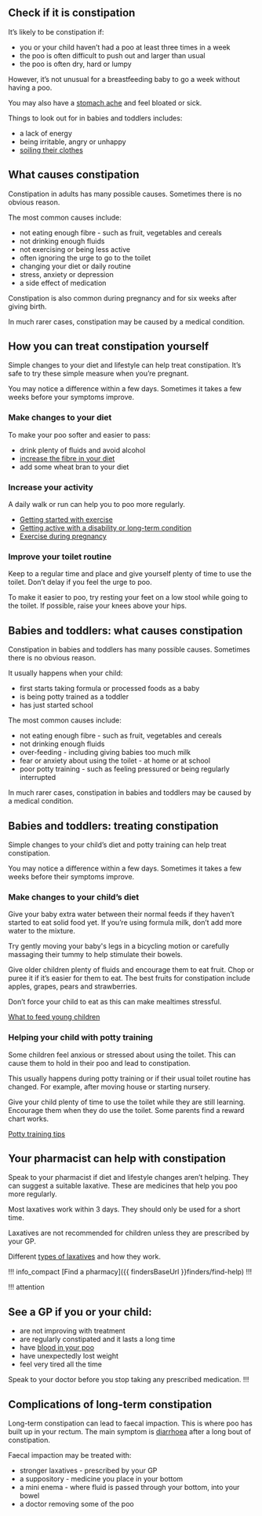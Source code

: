 ## Check if it is constipation

It’s likely to be constipation if:

- you or your child haven’t had a poo at least three times in a week
- the poo is often difficult to push out and larger than usual
- the poo is often dry, hard or lumpy

However, it’s not unusual for a breastfeeding baby to go a week without having a poo.

You may also have a [stomach ache](/symptoms/stomach-ache)
and feel bloated or sick.

Things to look out for in babies and toddlers includes:

- a lack of energy
- being irritable, angry or unhappy
- [soiling their clothes](http://www.nhs.uk/Conditions/encopresis/Pages/Introduction.aspx)

## What causes constipation

Constipation in adults has many possible causes. Sometimes there is no obvious reason.

The most common causes include:

- not eating enough fibre - such as fruit, vegetables and cereals
- not drinking enough fluids
- not exercising or being less active
- often ignoring the urge to go to the toilet
- changing your diet or daily routine
- stress, anxiety or depression
- a side effect of medication

Constipation is also common during pregnancy and for six weeks after giving birth.

In much rarer cases, constipation may be caused by a medical condition.

## How you can treat constipation yourself

Simple changes to your diet and lifestyle can help treat constipation.
It’s safe to try these simple measure when you’re pregnant.

You may notice a difference within a few days. Sometimes it takes a few weeks before your symptoms improve.

### Make changes to your diet

To make your poo softer and easier to pass:

- drink plenty of fluids and avoid alcohol
- [increase the fibre in your diet](http://www.nhs.uk/Livewell/Goodfood/Pages/how-to-get-more-fibre-into-your-diet.aspx)
- add some wheat bran to your diet

### Increase your activity

A daily walk or run can help you to poo more regularly.

- [Getting started with exercise](http://www.nhs.uk/livewell/getting-started-guides/Pages/getting-started-guides.aspx)
- [Getting active with a disability or long-term condition](http://www.nhs.uk/Livewell/fitness/Pages/get-active-with-a-disability-or-a-long-term-condition.aspx)
- [Exercise during pregnancy](http://www.nhs.uk/conditions/pregnancy-and-baby/pages/pregnancy-exercise.aspx)

### Improve your toilet routine

Keep to a regular time and place and give yourself plenty of time to use the toilet. Don’t delay
if you feel the urge to poo.

To make it easier to poo, try resting your feet on a low stool while going to the toilet. If possible,
raise your knees above your hips.

## Babies and toddlers: what causes constipation

Constipation in babies and toddlers has many possible causes. Sometimes there is no obvious reason.

It usually happens when your child:

- first starts taking formula or processed foods as a baby
- is being potty trained as a toddler
- has just started school

The most common causes include:

- not eating enough fibre - such as fruit, vegetables and cereals
- not drinking enough fluids
- over-feeding - including giving babies too much milk
- fear or anxiety about using the toilet - at home or at school
- poor potty training - such as feeling pressured or being regularly interrupted

In much rarer cases, constipation in babies and toddlers may be caused by a medical condition.

## Babies and toddlers: treating constipation

Simple changes to your child’s diet and potty training can help treat constipation.

You may notice a difference within a few days. Sometimes it takes a few weeks before their symptoms improve.

### Make changes to your child’s diet

Give your baby extra water between their normal feeds if they haven’t started to eat solid food yet. If you’re using
formula milk, don’t add more water to the mixture.

Try gently moving your baby's legs in a bicycling motion or carefully massaging their tummy to help
stimulate their bowels.

Give older children plenty of fluids and encourage them to eat fruit. Chop or puree it if it’s easier for them to eat.
The best fruits for constipation include apples, grapes, pears and strawberries.

Don’t force your child to eat as this can make mealtimes stressful.

[What to feed young children](http://www.nhs.uk/Conditions/pregnancy-and-baby/Pages/understanding-food-groups.aspx)

### Helping your child with potty training

Some children feel anxious or stressed about using the toilet. This can cause them to hold in their poo and
lead to constipation.

This usually happens during potty training or if their usual toilet routine has changed.
For example, after moving house or starting nursery.

Give your child plenty of time to use the toilet while they are still learning. Encourage them when they
do use the toilet. Some parents find a reward chart works.

[Potty training tips](http://www.nhs.uk/conditions/pregnancy-and-baby/pages/potty-training-tips.aspx)

## Your pharmacist can help with constipation

Speak to your pharmacist if diet and lifestyle changes aren’t helping. They can suggest a suitable laxative.
These are medicines that help you poo more regularly.

Most laxatives work within 3 days. They should only be used for a short time.

Laxatives are not recommended for children unless they are prescribed by your GP.

Different [types of laxatives](http://www.nhs.uk/conditions/Laxatives/Pages/Introduction.aspx#Types) and how they work.

!!! info_compact
  [Find a pharmacy]({{ findersBaseUrl }}finders/find-help)
!!!

!!! attention
  ## See a GP if you or your child:

  - are not improving with treatment
  - are regularly constipated and it lasts a long time
  - have [blood in your poo](http://www.nhs.uk/conditions/rectal-bleeding/Pages/Introduction.aspx)
  - have unexpectedly lost weight
  - feel very tired all the time

  Speak to your doctor before you stop taking any prescribed medication.
!!!

## Complications of long-term constipation

Long-term constipation can lead to faecal impaction. This is where poo has built up in your rectum.
The main symptom is [diarrhoea](/conditions/diarrhoea/)
after a long bout of constipation.

Faecal impaction may be treated with:

- stronger laxatives - prescribed by your GP
- a suppository - medicine you place in your bottom
- a mini enema - where fluid is passed through your bottom, into your bowel
- a doctor removing some of the poo
